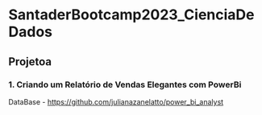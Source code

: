 # SantaderBootcamp2023_CienciaDeDados

## Projetoa

### 1. Criando um Relatório de Vendas Elegantes com PowerBi
DataBase - https://github.com/julianazanelatto/power_bi_analyst
